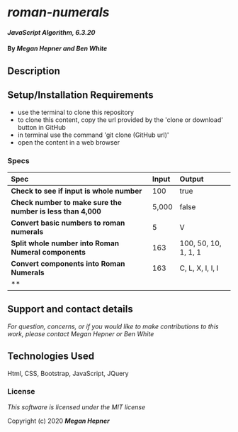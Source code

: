 
# _roman-numerals_


#### _JavaScript Algorithm, 6.3.20_

#### By _**Megan Hepner and Ben White**_

## Description



## Setup/Installation Requirements

* use the terminal to clone this repository 
* to clone this content, copy the url provided by the 'clone or download' button in GitHub
* in terminal use the command 'git clone (GitHub url)'
* open the content in a web browser

### Specs
| Spec | Input | Output |
| :-------------     | :------------- | :------------- |
| **Check to see if input is whole number** | 100 | true |
| **Check number to make sure the number is less than 4,000**| 5,000 | false |
| **Convert basic numbers to roman numerals** | 5 | V |
| **Split whole number into Roman Numeral components** | 163 | 100, 50, 10, 1, 1, 1 |
| **Convert components into Roman Numerals** | 163 | C, L, X, I, I, I |
| **



## Support and contact details

_For question, concerns, or if you would like to make contributions to this work, please contact Megan Hepner or Ben White_

## Technologies Used

Html, CSS, Bootstrap, JavaScript, JQuery

### License

*This software is licensed under the MIT license*

Copyright (c) 2020 **_Megan Hepner_**